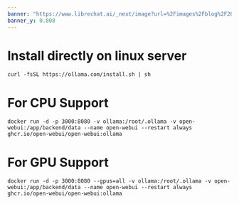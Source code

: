 ```yaml
---
banner: "https://www.librechat.ai/_next/image?url=%2Fimages%2Fblog%2F2024-03-02_ollama.png&w=3840&q=75"
banner_y: 0.808
---
```

# Install directly on linux server

```shell
curl -fsSL https://ollama.com/install.sh | sh
```

# For CPU Support

```shell
docker run -d -p 3000:8080 -v ollama:/root/.ollama -v open-webui:/app/backend/data --name open-webui --restart always ghcr.io/open-webui/open-webui:ollama
```

# For GPU Support

```shell
docker run -d -p 3000:8080 --gpus=all -v ollama:/root/.ollama -v open-webui:/app/backend/data --name open-webui --restart always ghcr.io/open-webui/open-webui:ollama
```

